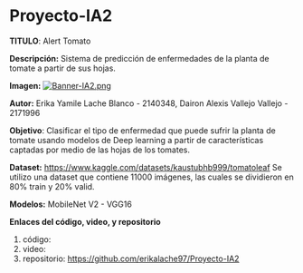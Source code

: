 # Proyecto-IA2

**TITULO**: Alert Tomato

**Descripción:** Sistema de predicción de enfermedades de la planta de tomate a partir de sus hojas.

**Imagen:** 
[![Banner-IA2.png](https://i.postimg.cc/6Q6NfqRp/Banner-IA2.png)](https://postimg.cc/VJhTYYDx)


**Autor:** Erika Yamile Lache Blanco - 2140348, Dairon Alexis Vallejo Vallejo - 2171996

**Objetivo**: Clasificar el tipo de enfermedad que puede sufrir la planta de tomate usando modelos de Deep learning a partir de características captadas por medio de las hojas de los tomates.

**Dataset:** https://www.kaggle.com/datasets/kaustubhb999/tomatoleaf
Se utilizo una dataset que contiene 11000 imágenes, las cuales se dividieron en 80% train y 20% valid.

**Modelos:** MobileNet V2 - VGG16

**Enlaces del código, video, y repositorio**
1. código: 
2. video: 
3. repositorio: https://github.com/erikalache97/Proyecto-IA2

